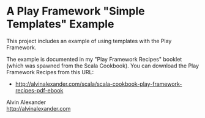 # A Play Framework "Simple Templates" Example

This project includes an example of using templates with the
Play Framework. 

The example is documented in my "Play Framework Recipes" booklet
(which was spawned from the Scala Cookbook). You can download the
Play Framework Recipes from this URL:

* http://alvinalexander.com/scala/scala-cookbook-play-framework-recipes-pdf-ebook

Alvin Alexander  
http://alvinalexander.com


